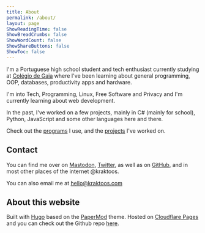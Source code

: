 ```yaml
---
title: About
permalink: /about/
layout: page
ShowReadingTime: false
ShowBreadCrumbs: false
ShowWordCount: false
ShowShareButtons: false
ShowToc: false
---
```


I'm a Portuguese high school student and tech enthusiast currently studying at [Colégio de Gaia](https://www.colgaia.pt)  where I've been learning about general programming, OOP, databases, productivity apps and hardware.

I'm into Tech, Programming, Linux, Free Software and Privacy and I'm currently learning about web development.

In the past, I've worked on a few projects, mainly in C# (mainly for school), Python, JavaScript and some other languages here and there.

Check out the [programs](/programs) I use, and the [projects](/projects) I've worked on.

## Contact

You can find me over on [Mastodon](https://fosstodon.org/@kraktoos), [Twitter](https://twitter.com/kraktoos), as well as on [GitHub](https://github.com/kraktoos), and in most other places of the internet @kraktoos.

You can also email me at [hello@kraktoos.com](mailto:hello@kraktoos.com)

## About this website
Built with [Hugo](https://gohugo.io) based on the [PaperMod](https://github.com/adityatelange/hugo-PaperMod/) theme.
Hosted on [Cloudflare Pages](https://pages.cloudflare.com) and you can check out the Github repo [here](https://github.com/kraktoos/kraktoos.com).